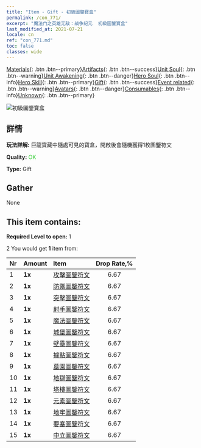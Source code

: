 ```yaml
---
title: "Item - Gift - 初級圖鑒寶盒"
permalink: /con_771/
excerpt: "魔法门之英雄无敌：战争纪元  初級圖鑒寶盒"
last_modified_at: 2021-07-21
locale: cn
ref: "con_771.md"
toc: false
classes: wide
---
```

 [Materials](/ItemsCN/){: .btn .btn--primary}[Artifacts](/ItemsCN/Artifacts/){: .btn .btn--success}[Unit Soul](/ItemsCN/UnitSoul/){: .btn .btn--warning}[Unit Awakening](/ItemsCN/UnitAwakening/){: .btn .btn--danger}[Hero Soul](/ItemsCN/HeroSoul/){: .btn .btn--info}[Hero Skill](/ItemsCN/HeroSkill/){: .btn .btn--primary}[Gift](/ItemsCN/Gift/){: .btn .btn--success}[Event related](/ItemsCN/Events/){: .btn .btn--warning}[Avatars](/ItemsCN/Avatars/){: .btn .btn--danger}[Consumables](/ItemsCN/Consumables/){: .btn .btn--info}[Unknown](/ItemsCN/Unknown/){: .btn .btn--primary}

 ![初級圖鑒寶盒](/images/t/i_tujianhezi1.png)

## 詳情
 **玩法詳解:** 巨龍寶藏中隨處可見的寶盒，開啟後會隨機獲得1枚圖鑒符文

 **Quality:** <span style="color: #32CD32">OK</span>

 **Type:** Gift

## Gather

  None

## This item contains:

 **Required Level to open:** 1

 2 You would get **1** item  from:

  | Nr | Amount |     Item    | Drop Rate,% |
  |:---|:-------|:------------|:---------:|
  | 1 |  **1x** | [攻擊圖鑒符文](/cn/Items/con_734/) | 6.67 | 
  | 2 |  **1x** | [防禦圖鑒符文](/cn/Items/con_739/) | 6.67 | 
  | 3 |  **1x** | [突擊圖鑒符文](/cn/Items/con_741/) | 6.67 | 
  | 4 |  **1x** | [射手圖鑒符文](/cn/Items/con_742/) | 6.67 | 
  | 5 |  **1x** | [魔法圖鑒符文](/cn/Items/con_746/) | 6.67 | 
  | 6 |  **1x** | [城堡圖鑒符文](/cn/Items/con_752/) | 6.67 | 
  | 7 |  **1x** | [壁壘圖鑒符文](/cn/Items/con_753/) | 6.67 | 
  | 8 |  **1x** | [據點圖鑒符文](/cn/Items/con_754/) | 6.67 | 
  | 9 |  **1x** | [墓園圖鑒符文](/cn/Items/con_755/) | 6.67 | 
  | 10 |  **1x** | [地獄圖鑒符文](/cn/Items/con_777/) | 6.67 | 
  | 11 |  **1x** | [塔樓圖鑒符文](/cn/Items/con_785/) | 6.67 | 
  | 12 |  **1x** | [元素圖鑒符文](/cn/Items/con_791/) | 6.67 | 
  | 13 |  **1x** | [地牢圖鑒符文](/cn/Items/con_792/) | 6.67 | 
  | 14 |  **1x** | [要塞圖鑒符文](/cn/Items/con_818/) | 6.67 | 
  | 15 |  **1x** | [中立圖鑒符文](/cn/Items/con_869/) | 6.67 | 
